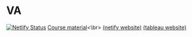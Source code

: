 # VA
[![Netlify Status](https://api.netlify.com/api/v1/badges/830a9b84-6ca3-42c8-a268-23517552656c/deploy-status)](https://app.netlify.com/sites/huanganni/deploys)
[Course material](https://isss608-ay2021-22april.netlify.app/)<\br>
[(netify website)](https://master--huanganni.netlify.app/)
[(tableau website)](https://public.tableau.com/app/profile/huang.anni/viz/In-class-exc2/Dashboard1?publish=yes)
